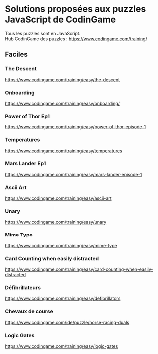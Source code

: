 # Solutions proposées aux puzzles JavaScript de CodinGame

Tous les puzzles sont en JavaScript.  
Hub CodinGame des puzzles : https://www.codingame.com/training/

## Faciles

### The Descent

https://www.codingame.com/training/easy/the-descent

### Onboarding

https://www.codingame.com/training/easy/onboarding/

### Power of Thor Ep1

https://www.codingame.com/training/easy/power-of-thor-episode-1

### Temperatures

https://www.codingame.com/training/easy/temperatures

### Mars Lander Ep1

https://www.codingame.com/training/easy/mars-lander-episode-1

### Ascii Art

https://www.codingame.com/training/easy/ascii-art

### Unary

https://www.codingame.com/training/easy/unary

### Mime Type

https://www.codingame.com/training/easy/mime-type

### Card Counting when easily distracted

https://www.codingame.com/training/easy/card-counting-when-easily-distracted

### Défibrillateurs

https://www.codingame.com/training/easy/defibrillators

### Chevaux de course

https://www.codingame.com/ide/puzzle/horse-racing-duals

### Logic Gates

https://www.codingame.com/training/easy/logic-gates
